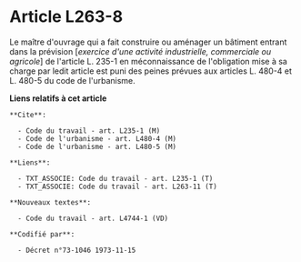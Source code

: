 # Article L263-8

Le maître d'ouvrage qui a fait construire ou aménager un bâtiment entrant dans la prévision [*exercice d'une activité
industrielle, commerciale ou agricole*] de l'article L. 235-1 en méconnaissance de l'obligation mise à sa charge par ledit
article est puni des peines prévues aux articles L. 480-4 et L. 480-5 du code de l'urbanisme.

**Liens relatifs à cet article**

	**Cite**:

	  - Code du travail - art. L235-1 (M)
	  - Code de l'urbanisme - art. L480-4 (M)
	  - Code de l'urbanisme - art. L480-5 (M)

	**Liens**:

	  - TXT_ASSOCIE: Code du travail - art. L235-1 (T)
	  - TXT_ASSOCIE: Code du travail - art. L263-11 (T)

	**Nouveaux textes**:

	  - Code du travail - art. L4744-1 (VD)

	**Codifié par**:

	  - Décret n°73-1046 1973-11-15
